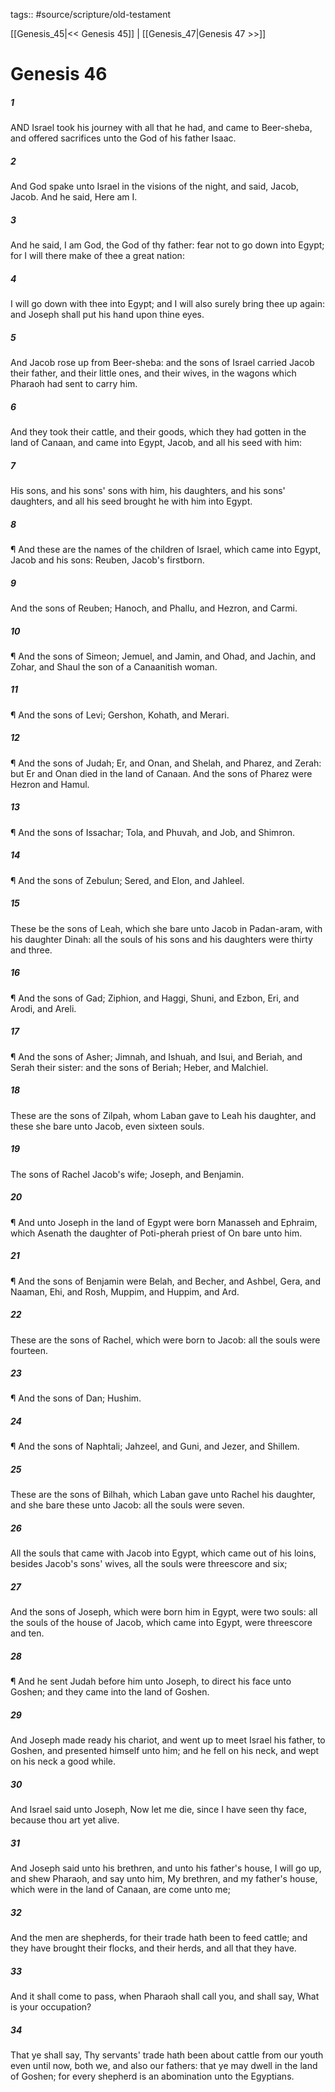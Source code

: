 tags:: #source/scripture/old-testament

[[Genesis_45|<< Genesis 45]] | [[Genesis_47|Genesis 47 >>]]

# Genesis 46

##### 1

AND Israel took his journey with all that he had, and came to Beer-sheba, and offered sacrifices unto the God of his father Isaac.

##### 2

And God spake unto Israel in the visions of the night, and said, Jacob, Jacob. And he said, Here am I.

##### 3

And he said, I am God, the God of thy father: fear not to go down into Egypt; for I will there make of thee a great nation:

##### 4

I will go down with thee into Egypt; and I will also surely bring thee up again: and Joseph shall put his hand upon thine eyes.

##### 5

And Jacob rose up from Beer-sheba: and the sons of Israel carried Jacob their father, and their little ones, and their wives, in the wagons which Pharaoh had sent to carry him.

##### 6

And they took their cattle, and their goods, which they had gotten in the land of Canaan, and came into Egypt, Jacob, and all his seed with him:

##### 7

His sons, and his sons' sons with him, his daughters, and his sons' daughters, and all his seed brought he with him into Egypt.

##### 8

¶ And these are the names of the children of Israel, which came into Egypt, Jacob and his sons: Reuben, Jacob's firstborn.

##### 9

And the sons of Reuben; Hanoch, and Phallu, and Hezron, and Carmi.

##### 10

¶ And the sons of Simeon; Jemuel, and Jamin, and Ohad, and Jachin, and Zohar, and Shaul the son of a Canaanitish woman.

##### 11

¶ And the sons of Levi; Gershon, Kohath, and Merari.

##### 12

¶ And the sons of Judah; Er, and Onan, and Shelah, and Pharez, and Zerah: but Er and Onan died in the land of Canaan. And the sons of Pharez were Hezron and Hamul.

##### 13

¶ And the sons of Issachar; Tola, and Phuvah, and Job, and Shimron.

##### 14

¶ And the sons of Zebulun; Sered, and Elon, and Jahleel.

##### 15

These be the sons of Leah, which she bare unto Jacob in Padan-aram, with his daughter Dinah: all the souls of his sons and his daughters were thirty and three.

##### 16

¶ And the sons of Gad; Ziphion, and Haggi, Shuni, and Ezbon, Eri, and Arodi, and Areli.

##### 17

¶ And the sons of Asher; Jimnah, and Ishuah, and Isui, and Beriah, and Serah their sister: and the sons of Beriah; Heber, and Malchiel.

##### 18

These are the sons of Zilpah, whom Laban gave to Leah his daughter, and these she bare unto Jacob, even sixteen souls.

##### 19

The sons of Rachel Jacob's wife; Joseph, and Benjamin.

##### 20

¶ And unto Joseph in the land of Egypt were born Manasseh and Ephraim, which Asenath the daughter of Poti-pherah priest of On bare unto him.

##### 21

¶ And the sons of Benjamin were Belah, and Becher, and Ashbel, Gera, and Naaman, Ehi, and Rosh, Muppim, and Huppim, and Ard.

##### 22

These are the sons of Rachel, which were born to Jacob: all the souls were fourteen.

##### 23

¶ And the sons of Dan; Hushim.

##### 24

¶ And the sons of Naphtali; Jahzeel, and Guni, and Jezer, and Shillem.

##### 25

These are the sons of Bilhah, which Laban gave unto Rachel his daughter, and she bare these unto Jacob: all the souls were seven.

##### 26

All the souls that came with Jacob into Egypt, which came out of his loins, besides Jacob's sons' wives, all the souls were threescore and six;

##### 27

And the sons of Joseph, which were born him in Egypt, were two souls: all the souls of the house of Jacob, which came into Egypt, were threescore and ten.

##### 28

¶ And he sent Judah before him unto Joseph, to direct his face unto Goshen; and they came into the land of Goshen.

##### 29

And Joseph made ready his chariot, and went up to meet Israel his father, to Goshen, and presented himself unto him; and he fell on his neck, and wept on his neck a good while.

##### 30

And Israel said unto Joseph, Now let me die, since I have seen thy face, because thou art yet alive.

##### 31

And Joseph said unto his brethren, and unto his father's house, I will go up, and shew Pharaoh, and say unto him, My brethren, and my father's house, which were in the land of Canaan, are come unto me;

##### 32

And the men are shepherds, for their trade hath been to feed cattle; and they have brought their flocks, and their herds, and all that they have.

##### 33

And it shall come to pass, when Pharaoh shall call you, and shall say, What is your occupation?

##### 34

That ye shall say, Thy servants' trade hath been about cattle from our youth even until now, both we, and also our fathers: that ye may dwell in the land of Goshen; for every shepherd is an abomination unto the Egyptians.
